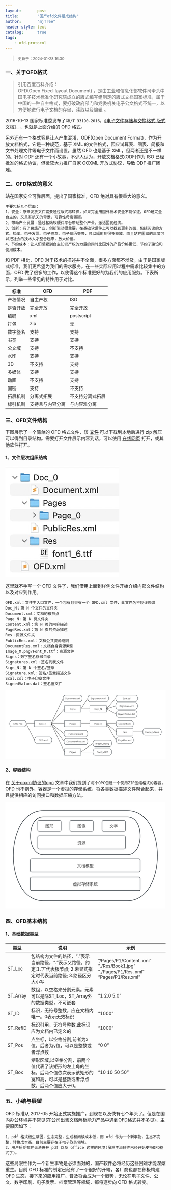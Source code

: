 ```yaml
---
layout:       post
title:        "国产ofd文件组成结构"
author:       "mjTree"
header-style: text
catalog:      true
tags:
    - ofd-protocol
---
```


><small>更新于：2024-01-28 16:30</small>


### 一、关于OFD格式

> 引用百度百科介绍：  
> OFD(Open Fixed-layout Document) ，是由工业和信息化部软件司牵头中国电子技术标准化研究院成立的版式编写组制定的版式文档国家标准，属于中国的一种自主格式，要打破政府部门和党委机关电子公文格式不统一，以方便地进行电子文档的存储、读取以及编辑 。

2016-10-13 国家标准委发布了`GB/T 33190-2016`，[《电子文件存储与交换格式 版式文档》](https://openstd.samr.gov.cn/bzgk/gb/newGbInfo?hcno=3AF6682D939116B6F5EED53D01A9DB5D) ，也就是上面介绍的 OFD 格式。  

另外还有一个格式容易让人产生混淆，ODF(Open Document Format)，作为开放文档格式，它是一种规范，基于 XML 的文件格式，因应试算表、图表、简报和文书处理文件等电子文件而设置。虽然 OFD 也是基于 XML，但两者还是不一样的。针对 ODF 还有一个小故事，不少人认为，开放文档格式(ODF)作为 ISO 已经批准的格式协议，但微软大力推广自家 OOXML 开放式协议，导致 ODF 推广困难。  


### 二、OFD格式的意义

站在国家安全可靠层面，提出了国家标准，OFD 绝对具有很重大的意义。  

```shell
主要包括几个层面：
1、安全：原来发放文件需要通过版式再转换，如果完全用国外技术安全不能保证。OFD是完全自主的，又具有航天的背景，可靠性毋庸置疑。
2、带动产业发展：通过基础软硬件平台带动整个产业，激活国民经济。
3、创新：有了民族产业，创新驱动很重要。在基础软硬件上可以找到更多的面，包括阅读的方式、档案、电子发票、电子签章、电子病历等等，可以辐射到很多领域。而且站在国家的高度可以把社会的技术人才整合起来，放大价值。
4、节约成本：让人们感受到自主知识产权的力量的同时比国外的产品价格更低，节约了建设和使用成本。
```

和 PDF 相比，OFD 对于技术的描述并不全面，很多方面都不涉及，由于是国家版式标准，我们更希望为我们的需求服务。在一些实际应用过程中需求比较集中的方面，OFD 做了很多的工作，以使得这个标准更好的为我们的应用服务。下表所示，列举一些常见的特性用于对比。  

| 标准     | OFD         | PDF         |
|----------|-------------|-------------|
| 产权情况 | 自主产权    | ISO         |
| 是否开放 | 完全开放    | 完全开放    |
| 编码     | xml         | postscript  |
| 打包     | zip         | 无          |
| 数字签名 | 支持        | 支持        |
| 书签     | 支持        | 支持        |
| 公文域   | 支持        | 不支持      |
| 水印     | 支持        | 支持        |
| 3D       | 不支持      | 支持        |
| 多媒体   | 支持        | 支持        |
| 动画     | 不支持      | 支持        |
| 国密     | 支持        | 不支持      |
| 拓展机制 | 分离式拓展  | 不支持分离式拓展 |
| 标引机制 | 支持且与内容分离 | 与内容难分离 |


### 三、OFD文件结构

下图展示了一个简单的 OFD 格式文件，该 [**文件**](/data/2024/hello.ofd) 可以下载到本地后进行 zip 解压可以得到目录结构。需要打开文件展示内容到话，可以使用 [在线网页](https://ofdreader.net/) 打开，或其他软件打开。  

#### 1、文件层次组织结构
![File_Decompression](/img/article-img/2024/0111_1.jpg)  

这里就不手写一个 OFD 文件了，我们借用上面到样例文件开始介绍内部文件结构以及对应到作用。  
```text
OFD.xml：文件主入口文件，一个包有且只有一个 OFD.xml 文件，此文件名不应该修改
Doc_N：第 N 个文件的文件夹
Document.xml：文档的根节点
Page_N：第 N 页文件夹
Content.xml：第 N 页的内容描述
PageRes.xml：第 N 页的资源描述
Res：资源文件夹
PublicRes.xml：文档公共资源缩阴
DocumentRes.xml：文档自身资源索引
Image_M.png/Font_M.ttf：资源文件
Signs：数字签名存储目录
Signatures.xml：签名列表文件
Sign_N：第 N 个签名/签章
Signature.xml：签名/签章描述文件
Scal.csl：电子印章文件
SignedValue.dat：签名值文件
```

![OFD_Structure](/img/article-img/2024/0111_2.png)  

#### 2、容器结构

在 [关于ooxml协议的opc](/2023/12/14/关于ooxml协议的opc) 文章中我们提到了`每个OPC包是一个使用ZIP压缩格式的容器`，OFD 也不例外，容器是一个虚拟的存储系统，将各类数据描述文件聚合起来，并且提供相应的访问接口和数据压缩方法。  

![OFD_Container](/img/article-img/2024/0111_3.png)  


### 四、OFD基本结构

#### 1、基础数据类型
| 类型     | 说明                                                                       | 示例                   |
|----------|----------------------------------------------------------------------------|------------------------|
| ST_Loc   | 包结构内文件的路径，“.”表示当前路径，“.”表示父路径。约定:1.“/”代表根节点; 2.未显式指定时代表当前路径; 3.路径区分大小写 | ”/Pages/P1/Content. xml” ”./Res/Book1.jpg” ”./Pages/P1/Res. xml” “Pages/P1/Res.xml” |
| ST_Array | 数组，以空格来分割元素。元素可以是除ST_Loc，ST_Array外的数据类型，不可嵌套  | “1 2.0 5.0”           |
| ST_ID    | 标识，无符号整数，应在文档内唯一。0表示无效标识                              | “1000”                 |
| ST_RefID | 标识引用，无符号整数,此标识应为文档内已定义的                                 | “1000”                 |
| ST_Pos   | 点坐标，以空格分割,前者为x值，后者为y值，可以是整数或者浮点数               | “0 0”                  |
| ST_Box   | 矩形区域,以空格分割，前两个值代表了该矩形的左上角的坐标，后两个值依次表示该矩形的宽和高，可以是整数或者浮点数，后两个值应大于0。 | “10 10 50 50”         |



### 五、小结与展望
OFD 标准从 2017-05 开始正式实施推广，到现在以及快有七个年头了。但是在国内办公环境并不常见(在公司出售文档解析能力产品中遇到OFD格式并不多见)，主要原因如下：  
```text
1、pdf 格式根生蒂固，生态完整，生成和阅读成本低，而 ofd 作为一个新事物，生态不完整，转换成本高，目前主要存在于电子政务领域。
2、用户短期都在无法离开 pdf 以及 office 这样的环境(虽然主流软件已经开始支持OFD格式了)。
```

这些局限性作为一个新生事物是必须面对的，国产软件必将经历这些困难才能涅槃重生。目前 OFD 标准的制定已经有了一个很好的开端，各厂商也都在积极构建 OFD 生态，接下来的应用推广、普及将会成为一个趋势，无论在电子文件、公文、数字印刷、电子发票、档案管理等领域，都将逐步向 OFD 格式转变。  


